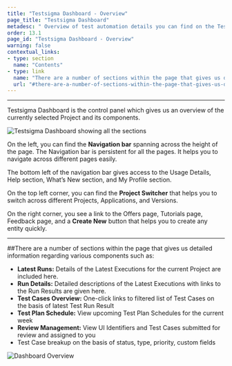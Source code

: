 ```yaml
---
title: "Testsigma Dashboard - Overview"
page_title: "Testsigma Dashboard"
metadesc: " Overview of test automation details you can find on the Testsigma Dashboard"
order: 13.1
page_id: "Testsigma Dashboard - Overview"
warning: false
contextual_links:
- type: section
  name: "Contents"
- type: link
  name: "There are a number of sections within the page that gives us detailed information regarding various components"
  url: "#there-are-a-number-of-sections-within-the-page-that-gives-us-detailed-information-regarding-various-components-such-as"
---
```

---

Testsigma Dashboard is the control panel which gives us an overview of the currently selected Project and its components.

![Testsigma Dashboard showing all the sections](https://docs.testsigma.com/images/dashoard/testsigma-dashboard-full.png)

On the left, you can find the **Navigation bar** spanning across the height of the page. The Navigation bar is persistent for all the pages. It helps you to navigate across different pages easily.

The bottom left of the navigation bar gives access to the Usage Details, Help section, What’s New section, and My Profile section.

On the top left corner, you can find the **Project Switcher** that helps you to switch across different Projects, Applications, and Versions.

On the right corner, you see a link to the Offers page, Tutorials page, Feedback page, and a **Create New** button that helps you to create any entity quickly.

---
##There are a number of sections within the page that gives us detailed information regarding various components such as:
* **Latest Runs:** Details of the Latest Executions for the current Project are included here.
* **Run Details:** Detailed descriptions of the Latest Executions with links to the Run Results are given here.
* **Test Cases Overview:** One-click links to filtered list of Test Cases on the basis of latest Test Run Result
* **Test Plan Schedule:** View upcoming Test Plan Schedules for the current week
* **Review Management:** View UI Identifiers and Test Cases submitted for review and assigned to you
* Test Case breakup on the basis of status, type, priority, custom fields

![Dashboard Overview](https://docs.testsigma.com/images/dashoard/dashboard-overview-gif.gif)




